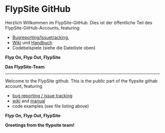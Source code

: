 # FlypSite GitHub

Herzlich Willkommen im FlypSite-GitHub. Dies ist der öffentliche Teil des FlypSite-GitHub-Accounts, featuring:

* [Bugreporting/Issuetracking.](../../issues)
* [Wiki](../../wiki) und [Handbuch](../../wiki/FlypSite-Handbuch)
* Codebeispiele (siehe die Dateiliste oben)

**Flyp On, Flyp Out, FlypSite**

**Das FlypSite-Team**

---

Welcome to the FlypSite github. This is the public part of the flypsite githab account, featuring

* [bug reporting / issue tracking](../../issues)
* [wiki](../../wiki) and [manual](../../wiki/FlypSite-Handbuch)
* code examples (see file listing above)

**Flyp On, Flyp Out, FlypSite**

**Greetings from the flypsite team!**
